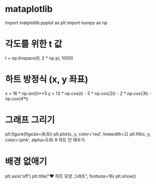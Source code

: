 # mataplotlib
import matplotlib.pyplot as plt
import numpy as np

# 각도를 위한 t 값
t = np.linspace(0, 2 * np.pi, 1000)

# 하트 방정식 (x, y 좌표)
x = 16 * np.sin(t)**3
y = 13 * np.cos(t) - 5 * np.cos(2*t) - 2 * np.cos(3*t) - np.cos(4*t)

# 그래프 그리기
plt.figure(figsize=(6,6))
plt.plot(x, y, color='red', linewidth=2)
plt.fill(x, y, color='pink', alpha=0.6)  # 하트 안 채우기

# 배경 없애기
plt.axis('off')
plt.title("❤️ 하트 모양 그래프", fontsize=16)
plt.show()

